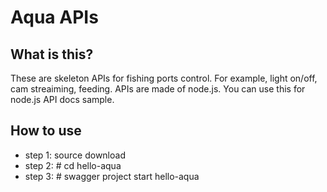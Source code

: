 # Aqua APIs

## What is this?
These are skeleton APIs for fishing ports control. For example, light on/off, cam streaiming, feeding. APIs are made of node.js. You can use this for node.js API docs sample.

## How to use
- step 1: source download
- step 2: # cd hello-aqua 
- step 3: # swagger project start hello-aqua 

